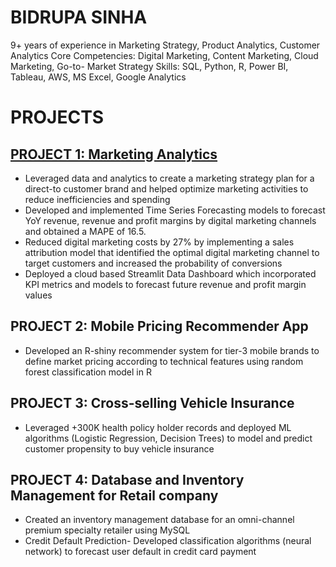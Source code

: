 

# BIDRUPA SINHA

9+ years of experience in Marketing Strategy, Product Analytics, Customer Analytics
Core Competencies:  Digital Marketing, Content Marketing, Cloud Marketing, Go-to- Market Strategy
Skills: SQL, Python, R, Power BI, Tableau, AWS, MS Excel, Google Analytics



# PROJECTS

## [PROJECT 1: Marketing Analytics](https://github.com/Layefa/IPProject/blob/main/New%20INFORMS%20Poster%20V2.pdf) 		                   
* Leveraged data and analytics to create a marketing strategy plan for a direct-to customer brand and helped optimize marketing activities to reduce inefficiencies and spending
* Developed and implemented Time Series Forecasting models to forecast YoY revenue, revenue and profit margins by digital marketing channels and obtained a MAPE of 16.5.
* Reduced digital marketing costs by 27% by implementing a sales attribution model that identified the optimal digital marketing channel to target customers and increased the probability of conversions
* Deployed a cloud based Streamlit Data Dashboard which incorporated KPI metrics and models to forecast future revenue and profit margin values

## PROJECT 2: Mobile Pricing Recommender App 
* Developed an R-shiny recommender system for tier-3 mobile brands to define market pricing according to technical features using random forest classification model in R

## PROJECT 3: Cross-selling Vehicle Insurance
* Leveraged +300K health policy holder records and deployed ML algorithms (Logistic Regression, Decision Trees) to model and predict customer propensity to buy vehicle insurance

## PROJECT 4: Database and Inventory Management for Retail company
* Created an inventory management database for an omni-channel premium specialty retailer using MySQL
* Credit Default Prediction- Developed classification algorithms (neural network) to forecast user default in credit card payment




